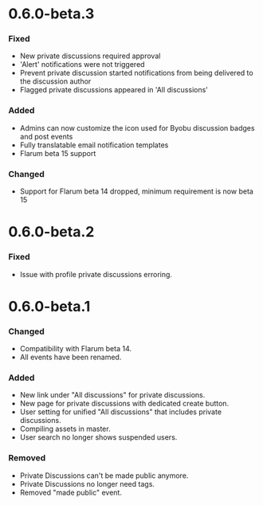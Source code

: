# 0.6.0-beta.3

### Fixed

- New private discussions required approval
- 'Alert' notifications were not triggered
- Prevent private discussion started notifications from being delivered to the discussion author
- Flagged private discussions appeared in 'All discussions'

### Added

- Admins can now customize the icon used for Byobu discussion badges and post events
- Fully translatable email notification templates
- Flarum beta 15 support

### Changed

- Support for Flarum beta 14 dropped, minimum requirement is now beta 15

# 0.6.0-beta.2

### Fixed

- Issue with profile private discussions erroring.

# 0.6.0-beta.1

### Changed

- Compatibility with Flarum beta 14.
- All events have been renamed.

### Added

- New link under "All discussions" for private discussions.
- New page for private discussions with dedicated create button.
- User setting for unified "All discussions" that includes private discussions.
- Compiling assets in master.
- User search no longer shows suspended users.

### Removed

- Private Discussions can't be made public anymore.
- Private Discussions no longer need tags.
- Removed "made public" event.
